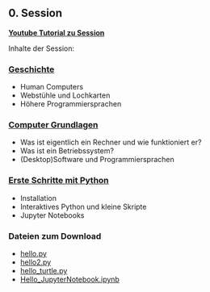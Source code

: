 ## 0. Session

[**Youtube Tutorial zu Session**](https://youtu.be/lrL5yVR3ZdA)

Inhalte der Session:

### [Geschichte](./geschichte)
* Human Computers
* Webstühle und Lochkarten
* Höhere Programmiersprachen

### [Computer Grundlagen](./rechner)
* Was ist eigentlich ein Rechner und wie funktioniert er?
* Was ist ein Betriebssystem?
* (Desktop)Software und Programmiersprachen

### [Erste Schritte mit Python](./python_installation)
* Installation
* Interaktives Python und kleine Skripte
* Jupyter Notebooks

### Dateien zum Download
* [hello.py](./crashkurs/hello.py)
* [hello2.py](./crashkurs/hello2.py)
* [hello_turtle.py](./crashkurs/hello_turtle.py)
* [Hello_JupyterNotebook.ipynb](./crashkurs/Hello_JupyterNotebook.ipynb)
